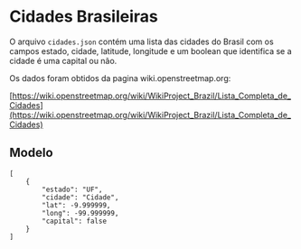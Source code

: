 # Cidades Brasileiras

O arquivo `cidades.json` contém uma lista das cidades do Brasil com os campos estado, cidade, latitude, longitude e um boolean que identifica se a cidade é uma capital ou não.

Os dados foram obtidos da pagina wiki.openstreetmap.org:

[https://wiki.openstreetmap.org/wiki/WikiProject_Brazil/Lista_Completa_de_Cidades](https://wiki.openstreetmap.org/wiki/WikiProject_Brazil/Lista_Completa_de_Cidades)

## Modelo
```
[
	{
		"estado": "UF",
		"cidade": "Cidade",
		"lat": -9.999999,
		"long": -99.999999,
		"capital": false
	}
]
```
